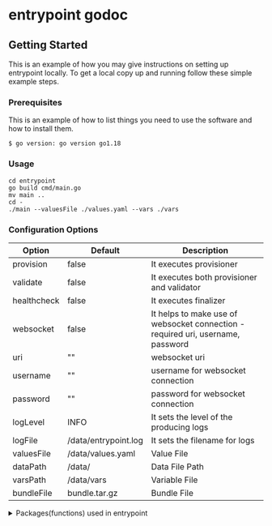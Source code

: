 # entrypoint godoc

## Getting Started

This is an example of how you may give instructions on setting up entrypoint locally.
To get a local copy up and running follow these simple example steps.

### Prerequisites

This is an example of how to list things you need to use the software and how to install them.

```
$ go version: go version go1.18
```

### Usage
  ```
  cd entrypoint
  go build cmd/main.go
  mv main ..
  cd -
  ./main --valuesFile ./values.yaml --vars ./vars
```

### Configuration Options

| Option      | Default              | Description                                                                     |
|-------------|----------------------|---------------------------------------------------------------------------------|
| provision   | false                | It executes provisioner                                                         |   
| validate    | false                | It executes both provisioner and validator                                      |   
| healthcheck | false                | It executes finalizer                                                           |   
| websocket   | false                | It helps to make use of websocket connection - required uri, username, password |   
| uri         | ""                   | websocket uri                                                                   |   
| username    | ""                   | username for websocket connection                                               |   
| password    | ""                   | password for websocket connection                                               |   
| logLevel    | INFO                 | It sets the level of the producing logs                                         |   
| logFile     | /data/entrypoint.log | It sets the filename for logs                                                   |  
| valuesFile  | /data/values.yaml    | Value File                                                                      |   
| dataPath    | /data/               | Data File Path                                                                  |   
| varsPath    | /data/vars           | Variable File                                                                   |   
| bundleFile  | bundle.tar.gz        | Bundle File                                                                     |   


<!-- TABLE OF CONTENTS -->
<details>
  <summary>Packages(functions) used in entrypoint</summary>
  <ol>
    <li>
      <a href="/entrypoint/pkg/command/Command.go">Command</a>
    </li>
    <li>
      <a href="/entrypoint/pkg/flag/Flag.go">Flag</a>
    </li>
    <li><a href="/entrypoint/pkg/flow/Flow.go">Flow</a></li>
    <li><a href="/entrypoint/pkg/helper/Helper.go">Helper</a></li>
    <li><a href="/entrypoint/pkg/klopac/Klopac.go">Klopac</a></li>
    <li><a href="/entrypoint/pkg/option/Options.go">Options</a></li>
    <li><a href="/entrypoint/pkg/shell/Shell.go">Shell</a></li>
    <li><a href="/entrypoint/pkg/websocket/WebSocket.go">Websocket</a></li>
  </ol>
</details>